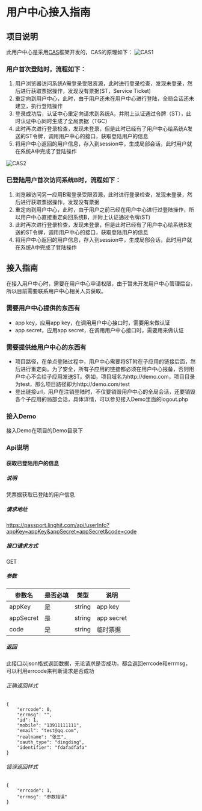 # 用户中心接入指南

## 项目说明
此用户中心是采用[CAS](https://apereo.github.io/cas/4.2.x/protocol/CAS-Protocol-Specification.html "CAS protocol specification")框架开发的，CAS的原理如下：
![CAS1](http://img.blog.csdn.net/20160905134331993 "CAS原理图1")

### 用户首次登陆时，流程如下：
1. 用户浏览器访问系统A需登录受限资源，此时进行登录检查，发现未登录，然后进行获取票据操作，发现没有票据(ST，Service Ticket)
2. 重定向到用户中心，此时，由于用户还未在用户中心进行登陆，全局会话还未建立，执行登陆操作
3. 登录成功后，认证中心重定向请求到系统A，并附上认证通过令牌（ST），此时认证中心同时生成了全局票据（TGC）
4. 此时再次进行登录检查，发现未登录，但是此时已经有了用户中心给系统A发送的ST令牌，调用用户中心的接口，获取登陆用户的信息
5. 将用户中心返回的用户信息，存入到session中，生成局部会话，此时用户就在系统A中完成了登陆操作

![CAS2](http://img.blog.csdn.net/20160905134415791 "CAS原理图2")

### 已登陆用户首次访问系统B时，流程如下：
1. 浏览器访问另一应用B需登录受限资源，此时进行登录检查，发现未登录，然后进行获取票据操作，发现没有票据
2. 重定向到用户中心，此时，由于用户之前已经在用户中心进行过登陆操作，所以用户中心直接重定向回系统B，并附上认证通过令牌(ST)
3. 此时再次进行登录检查，发现未登录，但是此时已经有了用户中心给系统B发送的ST令牌，调用用户中心的接口，获取登陆用户的信息
4. 将用户中心返回的用户信息，存入到session中，生成局部会话，此时用户就在系统A中完成了登陆操作

## 接入指南
在接入用户中心时，需要在用户中心申请权限，由于暂未开发用户中心管理后台，所以目前需要联系用户中心相关人员获取。

### 需要用户中心提供的东西有
* app key，应用app key，在调用用户中心接口时，需要用来做认证
* app secret，应用app secret，在调用用户中心接口时，需要用来做认证

### 需要提供给用户中心的东西有
* 项目路径，在单点登陆过程中，用户中心需要将ST附在子应用的链接后面，然后进行重定向。为了安全，所有子应用的链接都必须在用户中心报备，否则用户中心不会给子应用发送ST。例如，项目域名为http://demo.com，项目目录为test，那么项目路径即为http://demo.com/test
* 登出链接url，用户在注销登陆时，不仅要销毁用户中心的全局会话，还要销毁各个子应用的局部会话，具体详情，可以参见接入Demo里面的logout.php

### 接入Demo
接入Demo在项目的Demo目录下

### Api说明

#### 获取已登陆用户的信息

##### 说明
凭票据获取已登陆的用户信息

##### 请求地址
https://passport.linghit.com/api/userInfo?appKey=appKey&appSecret=appSecret&code=code

##### 接口请求方式
GET

##### 参数
| 参数名 | 是否必填 | 类型 | 说明 |
| ----- | ------- | ---- | ---- |
| appKey | 是 | string | app key |
| appSecret | 是 | string | app secret |
| code | 是| string | 临时票据 |

##### 返回
此接口以json格式返回数据，无论请求是否成功，都会返回errcode和errmsg，可以利用errcode来判断请求是否成功

###### 正确返回样式
	{
		"errcode": 0,
		"errmsg": "",
		"id": 1,
		"mobile": "13911111111",
		"email": "test@qq.com",
		"realname": "张三",
		"oauth_type": "dingding",
		"identifier": "fdafadfafa"
	}

###### 错误返回样式
	{
		"errcode": 1,
		"errmsg": "参数错误"
	}


